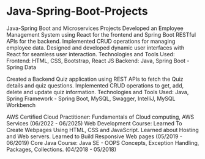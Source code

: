 # Java-Spring-Boot-Projects
Java-Spring Boot and Microservices Projects
Developed an Employee Management System using React for the frontend and Spring Boot RESTful APIs for the backend. Implemented CRUD operations for managing employee data. Designed and developed dynamic user interfaces with React for seamless user interaction.
Technologies and Tools Used: Frontend: HTML, CSS, Bootstrap, React JS
Backend: Java, Spring Boot - Spring Data

Created a Backend Quiz application using REST APIs to fetch the Quiz details and quiz questions. Implemented CRUD operations to get, add, delete and update quiz information.
Technologies and Tools Used: Java, Spring Framework - Spring Boot, MySQL,
Swagger, IntelliJ, MySQL Workbench

AWS Certified Cloud Practitioner: Fundamentals of Cloud computing, AWS
Services (06/2022 - 06/2025)
Web Development Course: Learned To Create Webpages Using HTML, CSS and JavaScript. Learned about Hosting and Web servers. Learned to Build Responsive Web pages (05/2019 - 06/2019)
Core Java Course: Java SE - OOPS Concepts, Exception Handling, Packages, Collections. (04/2018 - 05/2018)